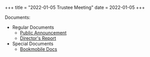 +++
title = "2022-01-05 Trustee Meeting"
date = 2022-01-05
+++

Documents:

<ul>
<li>Regular Documents
<ul>
<li><a href="../../meeting_announce/20220105.pdf">Public Announcement</a></li>
<li><a href="../../directors/202201.docx">Director's Report</a></li>
</ul>
</li>
<li>Special Documents
<ul>
<li><a href="../miscellaneous_bookmobile_docs.pdf">Bookmobile Docs</a></li>
</ul>
</li>
</ul>
